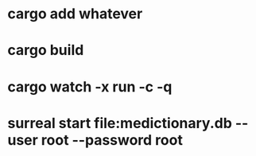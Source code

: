 # cargo add whatever
# cargo build
# cargo watch -x run -c -q
# surreal start file:medictionary.db --user root --password root
